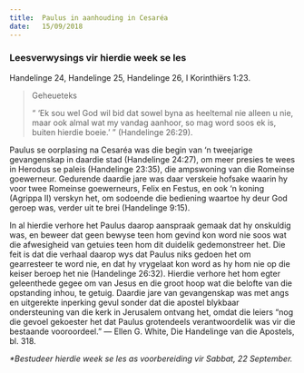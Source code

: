 ```yaml
---
title:  Paulus in aanhouding in Cesaréa
date:   15/09/2018
---
```


### Leesverwysings vir hierdie week se les
Handelinge 24, Handelinge 25, Handelinge 26, I Korinthiërs 1:23.

> <p>Geheueteks</p>
> “ ‘Ek sou wel God wil bid dat sowel byna as heeltemal nie alleen u nie, maar ook almal wat my vandag aanhoor, so mag word soos ek is, buiten hierdie boeie.’ ” (Handelinge 26:29).

Paulus se oorplasing na Cesaréa was die begin van ‘n tweejarige gevangenskap in daardie stad (Handelinge 24:27), om meer presies te wees in Herodus se paleis (Handelinge 23:35), die ampswoning van die Romeinse goewerneur. Gedurende daardie jare was daar verskeie hofsake waarin hy voor twee Romeinse goewerneurs, Felix en Festus, en ook ‘n koning (Agrippa II) verskyn het, om sodoende die bediening waartoe hy deur God geroep was, verder uit te brei (Handelinge 9:15).

In al hierdie verhore het Paulus daarop aanspraak gemaak dat hy onskuldig was, en beweer dat geen bewyse teen hom gevind kon word nie soos wat die afwesigheid van getuies teen hom dit duidelik gedemonstreer het. Die feit is dat die verhaal daarop wys dat Paulus niks gedoen het om gearresteer te word nie, en dat hy vrygelaat kon word as hy hom nie op die keiser beroep het nie (Handelinge 26:32). Hierdie verhore het hom egter geleenthede gegee om van Jesus en die groot hoop wat die belofte van die opstanding inhou, te getuig. Daardie jare van gevangenskap was met angs en uitgerekte inperking gevul sonder dat die apostel blykbaar ondersteuning van die kerk in Jerusalem ontvang het, omdat die leiers “nog die gevoel gekoester het dat Paulus grotendeels verantwoordelik was vir die bestaande vooroordeel.” — Ellen G. White, Die Handelinge van die Apostels, bl. 318.

_*Bestudeer hierdie week se les as voorbereiding vir Sabbat, 22 September._